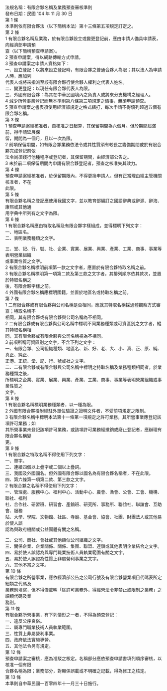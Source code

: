 法規名稱：有限合夥名稱及業務預查審核準則  
發布日期：民國 104 年 11 月 30 日  
第 1 條  
本準則依有限合夥法（以下簡稱本法）第十三條第五項規定訂定之。  
第 2 條  
1 有限合夥名稱及業務，於有限合夥設立或變更登記前，應由申請人備具申請表，向經濟部申請預  
查（以下簡稱預查申請案）。  
2 預查申請案，得以網路傳輸方式申請。  
3 預查申請案之申請人資格如下：  
一、設立登記：以將來設立登記時，有限合夥之普通合夥人為限；其以法人為申請人時，應加列  
代表人或將來指派至該有限合夥行使合夥人權利之代表人姓名。  
二、變更登記：以現任有限合夥代表人為限。  
三、外國有限合夥：為其在中華民國境內之負責人或將來分支機構之經理人。  
4 減少所營事業登記而無本準則第八條第三項規定之情事，無須申請預查。  
5 預查申請案之書表須使用經濟部規定之格式繕打，每次申請不得填列超過五個有限合夥名稱。  
第 3 條  
1 預查申請案經核准者，自核准之日起算，其保留期間為六個月。但於期間屆滿前，得申請延展保  
留，期間為一個月，且以一次為限。  
2 前項保留期間，如有限合夥業務依法令或其性質須有較長之籌備期間或於有限合夥完成登記前依  
法令尚須踐行他種程序或登記者，其保留期間，由經濟部公告之。  
3 未於前二項保留期間內申請有限合夥登記者，預查之核准失其效力。  
第 4 條  
預查申請案經核准者，於保留期限內，不得更換申請人。但有正當理由經主管機關核准者，不在  
此限。  
第 5 條  
有限合夥名稱之登記應使用我國文字，並以教育部編訂之國語辭典或辭源、辭海、康熙或其他通  
用字典中所列有之文字為限。  
第 6 條  
1 有限合夥名稱應由特取名稱及有限合夥字樣組成，並得標明下列文字：  
一、地區名。  
二、表明業務種類之文字。  


三、堂、記、行、號、社、企業、實業、展業、興業、產業、工業、商事、事業等表明營業組織  
或事業性質之文字。  
2 有限合夥名稱標明前項第一款之文字者，應置於有限合夥特取名稱之前。  
3 有限合夥名稱標明第一項第二款及第三款之文字者，其排列順序依其款次，並置於特取名稱之  
後，有限合夥字樣之前。  
4 外國有限合夥名稱應標明國籍，並置於地區名或特取名稱之前。  
第 7 條  
1 二有限合夥或有限合夥與公司名稱是否相同，應就其特取名稱採通體觀察方式審查；特取名稱不  
相同，其有限合夥或有限合夥與公司名稱為不相同。  
2 二有限合夥或有限合夥與公司名稱中標明不同業務種類或可資區別之文字者，縱其特取名稱相  
同，其有限合夥或有限合夥與公司名稱視為不相同。  
3 前項所稱可資區別之文字，不含下列之文字：  
一、有限合夥、公司組織種類、地區名、新、好、老、大、小、真、正、原、純、真正、純正、  
正港、正統、堂、記、行、號或社之文字。  
二、二有限合夥或有限合夥與公司名稱中標明之特取名稱及業務種類相同者，於業務種類之後，  
所標明之企業、實業、展業、興業、產業、工業、商事、事業等表明營業組織或事業性質之  
文字。  
第 8 條  
1 有限合夥名稱標明業務種類者，以一種為限。  
2 外國有限合夥檢附經駐外單位驗證之證明文件者，不受前項規定之限制。  
3 有限合夥名稱中標明本法第十一條第一項規定之許可業務，其所營事業應登記該項許可業務；如  
其所營事業未登記該項許可業務，或該項許可業務經撤銷或廢止登記者，應辦理有限合夥名稱變  
更。  
第 9 條  
1 有限合夥之特取名稱不得使用下列文字：  
一、單字。  
二、連續四個以上疊字或二個以上疊詞。  
三、我國及外國國名。但外國有限合夥以國名為有限合夥名稱者，不在此限。  
四、第六條第一項第二款、第三款之文字。  
2 有限合夥之名稱不得使用下列文字：  
一、管理處、服務中心、福利中心、活動中心、農會、漁會、公會、工會、機構、聯社、福利  
社、合作社、研習班、研習會、產銷班、研究所、事務所、聯誼社、聯誼會、互助會、服務  
站、大學、學院、文物館、社區、寺廟、基金會、協會、社團、財團法人或其他易於使人誤  
認為與政府機關或公益團體有關之名稱。  


二、公司、商社、會社或其他類似公司組織之文字。  
三、關係企業、企業關係、關係、集團、聯盟、連鎖或其他表明企業結合之文字。  
四、易於使人誤認為與專門職業技術人員執業範圍有關之文字。  
五、易於使人誤認為性質上非屬營利事業之文字。  
六、其他不當之文字。  
第 10 條  
有限合夥之所營事業，應依經濟部公告之公司行號及有限合夥營業項目代碼表所定細類之代碼及  
業務別填寫，但不得僅載明「除許可業務外，得經營法令非禁止或限制之業務」之細類代碼及業  
務別。  
第 11 條  
有限合夥所營事業，有下列情形之一者，不得為預查登記：  
一、違反公序良俗。  
二、屬專門職業技術人員執業範圍。  
三、性質上非屬營利事業。  
四、政府依法實施專營。  
五、其他法令另有規定。  
第 12 條  
預查申請案之審核，應為准駁之核定。名稱部分應依預查申請書填列順序審核，以核准一個有限  
合夥名稱為限；業務部分，對顯係誤載或不明確之記載，得為修正之核定。  
第 13 條  
本準則自中華民國一百零四年十一月三十日施行。  



